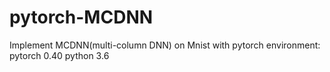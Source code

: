 # pytorch-MCDNN
Implement MCDNN(multi-column DNN) on Mnist with pytorch
environment:
pytorch 0.40
python 3.6
